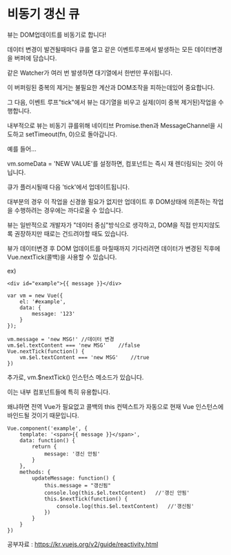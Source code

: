 

<h1>
  비동기 갱신 큐
</h1>

뷰는 DOM업데이트를 비동기로 합니다!

데이터 변경이 발견될때마다 큐를 열고 같은 이벤트루프에서 발생하는 모든 데이터변경을 버퍼에 담습니다.

같은 Watcher가 여러 번 발생하면 대기열에서 한번만 푸쉬됩니다.

이 버퍼링된 중복의 제거는 불필요한 계산과 DOM조작을 피하는데있어 중요합니다.

그 다음, 이벤트 루프"tick"에서 뷰는 대기열을 비우고 실제(이미 중복 제거된)작업을 수행합니다.

내부적으로 뷰는 비동기 큐를위해 네이티브 Promise.then과 MessageChannel을 시도하고 setTimeout(fn, 0)으로 돌아갑니다.

예를 들어...

vm.someData = 'NEW VALUE'를 설정하면, 컴포넌트는 즉시 재 렌더링되는 것이 아닙니다.

큐가 플러시될때 다음 'tick'에서 업데이트됩니다.

대부분의 경우 이 작업을 신경쓸 필요가 없지만 업데이트 후 DOM상태에 의존하는 작업을 수행하려는 경우에는 까다로울 수 있습니다.

뷰는 일반적으로 개발자가 "데이터 중심"방식으로 생각하고, DOM을 직접 만지지않도록 권장하지만 때로는 건드려야할 때도 있습니다.

뷰가 데이터변경 후 DOM 업데이트를 마칠때까지 기다리려면 데이터가 변경된 직후에 Vue.nextTick(콜백)을 사용할 수 있습니다.

ex)

```
<div id="example">{{ message }}</div>
```

```
var vm = new Vue({
	el: '#example',
	data: {
		message: '123'
	}
});

vm.message = 'new MSG!'	//데이터 변경
vm.$el.textContent === 'new MSG'	//false
Vue.nextTick(function() {
	vm.$el.textContent === 'new MSG'	//true
})
```

추가로, vm.$nextTick() 인스턴스 메소드가 있습니다.

이는 내부 컴포넌트들에 특히 유용합니다.

왜냐하면 전역 Vue가 필요없고 콜백의 this 컨텍스트가 자동으로 현재 Vue 인스턴스에 바인드될 것이기 때문입니다.

```
Vue.component('example', {
	template: '<span>{{ message }}</span>',
	data: function() {
		return {
			message: '갱신 안됨'
		}
	},
	methods: {
		updateMessage: function() {
			this.message = "갱신됨"
			console.log(this.$el.textContent)	//'갱신 안됨'
			this.$nextTick(function() {
				console.log(this.$el.textContent)	//'갱신됨'
			})
		}
	}
})
```



공부자료 : <https://kr.vuejs.org/v2/guide/reactivity.html>